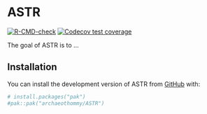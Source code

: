 
<!-- README.md is generated from README.Rmd. Please edit that file -->

# ASTR

<!-- badges: start -->

[![R-CMD-check](https://github.com/archaeothommy/ASTR/actions/workflows/R-CMD-check.yaml/badge.svg)](https://github.com/archaeothommy/ASTR/actions/workflows/R-CMD-check.yaml)
[![Codecov test
coverage](https://codecov.io/gh/archaeothommy/ASTR/graph/badge.svg)](https://app.codecov.io/gh/archaeothommy/ASTR)

<!-- badges: end -->

The goal of ASTR is to …

## Installation

You can install the development version of ASTR from
[GitHub](https://github.com/) with:

``` r
# install.packages("pak")
#pak::pak("archaeothommy/ASTR")
```
